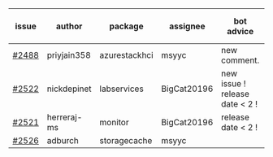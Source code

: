 | issue | author | package | assignee | bot advice | created date of issue | target release date | date from target |
| ------ | ------ | ------ | ------ | ------ | ------ | ------ | :-----: |
| [#2488](https://github.com/Azure/sdk-release-request/issues/2488) | priyjain358 | azurestackhci | msyyc | new comment.  <br> | 02-25 | 04-07 |   |
| [#2522](https://github.com/Azure/sdk-release-request/issues/2522) | nickdepinet | labservices | BigCat20196 | new issue ! <br> release date < 2 ! <br> | 03-10 | 03-17 | 2 |
| [#2521](https://github.com/Azure/sdk-release-request/issues/2521) | herreraj-ms | monitor | BigCat20196 |   release date < 2 ! <br> | 03-09 | 03-14 | 0 |
| [#2526](https://github.com/Azure/sdk-release-request/issues/2526) | adburch | storagecache | msyyc |   | 03-11 | 03-21 |   |
